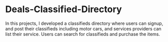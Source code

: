# Deals-Classified-Directory
In this projects, I developed a classifieds directory where users can signup, and post their classifieds including motor cars, and services providers can list their service. Users can search for classifieds and purchase the items.
